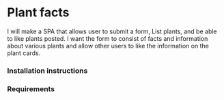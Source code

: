 # Plant facts
I will make a SPA that allows user to submit a form, List plants, and be able to like plants posted. I want the form to consist of facts and information about various plants and allow other users to like the information on the plant cards. 

### Installation instructions 



### Requirements